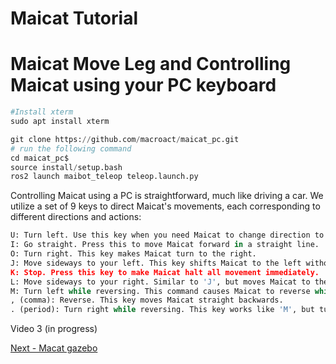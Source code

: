 # Maicat Tutorial
# Maicat Move Leg and Controlling Maicat using your PC keyboard

```python
#Install xterm
sudo apt install xterm
```
```python
git clone https://github.com/macroact/maicat_pc.git
# run the following command
cd maicat_pc$
source install/setup.bash
ros2 launch maibot_teleop teleop.launch.py
```
Controlling Maicat using a PC is straightforward, much like driving a car. We utilize a set of 9 keys to direct Maicat's movements, each corresponding to different directions and actions:
```python
U: Turn left. Use this key when you need Maicat to change direction to the left.
I: Go straight. Press this to move Maicat forward in a straight line.
O: Turn right. This key makes Maicat turn to the right.
J: Move sideways to your left. This key shifts Maicat to the left without changing the direction it's facing, similar to a sidestep.
K: Stop. Press this key to make Maicat halt all movement immediately.
L: Move sideways to your right. Similar to 'J', but moves Maicat to the right.
M: Turn left while reversing. This command causes Maicat to reverse while simultaneously turning left, useful for backing out of tight spots.
, (comma): Reverse. This key moves Maicat straight backwards.
. (period): Turn right while reversing. This key works like 'M', but turns Maicat to the right while it reverses.
```
Video 3 (in progress)

[Next - Macat gazebo](../10_maicat_gazebo/README.md)
